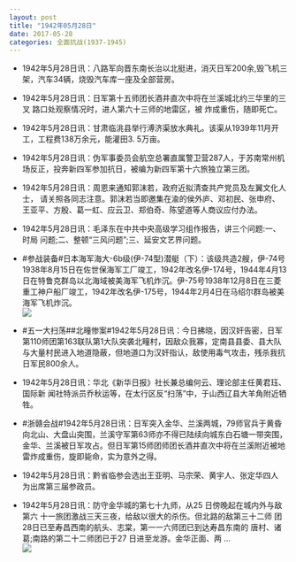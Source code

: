 ```yaml
---
layout: post
title: "1942年05月28日"
date: 2017-05-28
categories: 全面抗战(1937-1945)
---
```


<meta name="referrer" content="no-referrer" />

- 1942年5月28日讯：八路军向晋东南长治以北挺进，消灭日军200余,毁飞机三 架，汽车34辆，烧毁汽车库一座及全部营房。 

- 1942年5月28日讯：日军第十五师团长酒井直次中将在兰溪城北约三华里的三叉 路口处观察情况时，进人第六十三师的地雷区，被 炸成重伤，随即死亡。 

- 1942年5月28日讯：甘肃临洮县举行溥济渠放水典礼。该渠从1939年11月开 工，工程费138万余元，能灌田3. 5万亩。 

- 1942年5月28日讯：伪军事委员会航空总署直属警卫营287人，于苏南常州机场反正，投奔新四军参加抗日，被编为新四军第十六旅独立第三团。 

- 1942年5月28日讯：周恩来通知郭沫若，政府近拟清查共产党员及左翼文化人士， 请关照各同志注意。郭沫若当即邀集在渝的侯外庐、邓初民、张申府、 王亚平、方殷、葛一虹、应云卫、郑伯奇、陈望道等人商议应付办法。 

- 1942年5月28日讯：毛泽东在中共中央高级学习组作报告，讲三个问题:一、时局 问题;二、整顿“三风问题”;三、延安文艺界问题。 

- #参战装备#日本海军海大-6b级(伊-74型)潜艇（下）：该级共造2艘，伊-74号1938年8月15日在佐世保海军工厂竣工，1942年改名伊-174号，1944年4月13日在特鲁克群岛以北海域被美海军飞机炸沉。伊-75号1938年12月8日在三菱重工神户船厂竣工，1942年改名伊-175号，1944年2月4日在马绍尔群岛被美海军飞机炸沉。 <br/><img src="https://wx4.sinaimg.cn/large/aca367d8ly1fg0uhjjwhvj20go066t9i.jpg" />

- #五一大扫荡##北疃惨案#1942年5月28日讯：今日拂晓，因汉奸告密，日军第110师团第163联队第1大队突袭北疃村，因敌众我寡，定南县县委、县大队与大量村民进入地道隐蔽，但地道口为汉奸指认，敌使用毒气攻击，残杀我抗日军民800余人。 

- 1942年5月28日讯：华北《新华日报》社长兼总编何云、理论部主任黄君珏、国际新 闻社特派员乔秋运等，在太行区反“扫荡”中，于山西辽县大羊角附近牺牲。 

- #浙赣会战#1942年5月28日讯：日军突入金华、兰溪两城，79师官兵于黄昏向北山、大盘山突围，兰溪守军第63师亦不得已陆续向城东白石塘一带突围，金华、兰溪被日军攻占。但日军第15师团师团长酒井直次中将在兰溪附近被地雷炸成重伤，旋即毙命，实为意外之得。 

- 1942年5月28日讯：黔省临参会选出王亚明、马宗荣、黄宇人、张定华四人 为出席第三届参政员。 

- 1942年5月28日讯：防守金华城的第七十九师，从25 日傍晚起在城内外与敌第六 十一旅团激战三天三夜，给敌以很大的杀伤。但北路的敌第三十二师 团28日已至寿昌西南的航头、志棠，第一一六师团已到达寿昌东南的 唐村、诸葛;南路的第二十二师团已于27 日进至龙游。金华正面、两 ... <br/><img src="https://wx1.sinaimg.cn/large/aca367d8ly1fg0pa1apm4j20c80bx0sw.jpg" />

